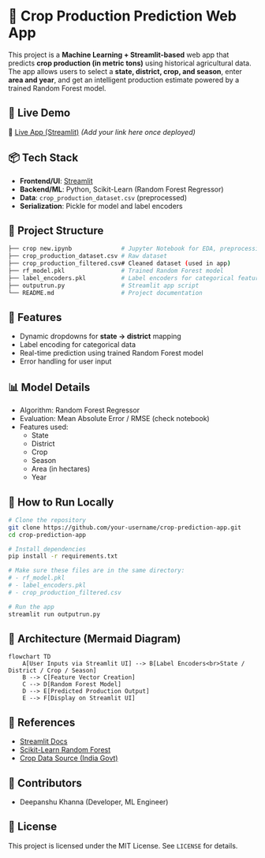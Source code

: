 
# 🌾 Crop Production Prediction Web App

This project is a **Machine Learning + Streamlit-based** web app that predicts **crop production (in metric tons)** using historical agricultural data. The app allows users to select a **state, district, crop, and season**, enter **area and year**, and get an intelligent production estimate powered by a trained Random Forest model.

## 🚀 Live Demo

🔗 [Live App (Streamlit)](https://share.streamlit.io/your-repo-url) *(Add your link here once deployed)*

## 📦 Tech Stack

- **Frontend/UI**: [Streamlit](https://streamlit.io/)
- **Backend/ML**: Python, Scikit-Learn (Random Forest Regressor)
- **Data**: `crop_production_dataset.csv` (preprocessed)
- **Serialization**: Pickle for model and label encoders

## 📁 Project Structure

```bash
├── crop new.ipynb              # Jupyter Notebook for EDA, preprocessing, training
├── crop_production_dataset.csv # Raw dataset
├── crop_production_filtered.csv# Cleaned dataset (used in app)
├── rf_model.pkl                # Trained Random Forest model
├── label_encoders.pkl          # Label encoders for categorical features
├── outputrun.py                # Streamlit app script
└── README.md                   # Project documentation
```

## 🧠 Features

- Dynamic dropdowns for **state → district** mapping
- Label encoding for categorical data
- Real-time prediction using trained Random Forest model
- Error handling for user input

## 📊 Model Details

- Algorithm: Random Forest Regressor
- Evaluation: Mean Absolute Error / RMSE (check notebook)
- Features used:
  - State
  - District
  - Crop
  - Season
  - Area (in hectares)
  - Year

## 🧰 How to Run Locally

```bash
# Clone the repository
git clone https://github.com/your-username/crop-prediction-app.git
cd crop-prediction-app

# Install dependencies
pip install -r requirements.txt

# Make sure these files are in the same directory:
# - rf_model.pkl
# - label_encoders.pkl
# - crop_production_filtered.csv

# Run the app
streamlit run outputrun.py
```

## 🧭 Architecture (Mermaid Diagram)

```mermaid
flowchart TD
    A[User Inputs via Streamlit UI] --> B[Label Encoders<br>State / District / Crop / Season]
    B --> C[Feature Vector Creation]
    C --> D[Random Forest Model]
    D --> E[Predicted Production Output]
    E --> F[Display on Streamlit UI]
```

## 📝 References

- [Streamlit Docs](https://docs.streamlit.io/)
- [Scikit-Learn Random Forest](https://scikit-learn.org/stable/modules/generated/sklearn.ensemble.RandomForestRegressor.html)
- [Crop Data Source (India Govt)](https://data.gov.in/catalog/agricultural-statistics)

## 🤝 Contributors

- Deepanshu Khanna (Developer, ML Engineer)

## 📜 License

This project is licensed under the MIT License. See `LICENSE` for details.
